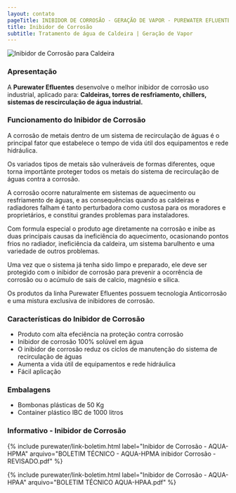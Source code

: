 ```yaml
---
layout: contato
pageTitle: INIBIDOR DE CORROSÃO - GERAÇÃO DE VAPOR - PUREWATER EFLUENTES
title: Inibidor de Corrosão
subtitle: Tratamento de água de Caldeira | Geração de Vapor  
---
```

<img class="img-responsive pull-right" style="max-width: 100%;" src="../../website/images/Inibidor-de-Corrosão-caldeira-geração-vapor.png" alt="Inibidor de Corrosão para Caldeira">


### **Apresentação**

A **Purewater Efluentes** desenvolve o melhor inibidor de corrosão uso industrial, aplicado para: **Caldeiras, torres de resfriamento, chillers, sistemas de rescirculação de água industrial.** 

### **Funcionamento do Inibidor de Corrosão**

A corrosão de metais dentro de um sistema de recirculação de águas é o principal fator que estabelece o tempo de vida útil dos equipamentos e rede hidráulica.

Os variados tipos de metais são vulneráveis de formas diferentes, oque torna importânte proteger todos os metais do sistema de recirculação de águas contra a corrosão.

A corrosão ocorre naturalmente em sistemas de aquecimento ou resfriamento de águas, e as consequências quando as caldeiras e radiadores falham é tanto perturbadora como custosa para os moradores e proprietários, e constitui grandes problemas para instaladores. 

Com formula especial o produto age diretamente na corrosão e inibe as duas principais causas da ineficiência do aquecimento, ocasionando pontos frios no radiador, ineficiência da caldeira, um sistema barulhento e uma variedade de outros problemas.

Uma vez que o sistema já tenha sido limpo e preparado, ele deve ser protegido com o inibidor de corrosão para prevenir a ocorrência de corrosão ou o acúmulo de sais de calcio, magnésio e silica.

Os produtos da linha Purewater Efluentes possuem tecnologia Anticorrosão e uma mistura exclusiva de inibidores de corrosão.

### **Características do Inibidor de Corrosão**

- Produto com alta efeciência na proteção contra corrosão
- Inibidor de corrosão 100% solúvel em água
- O inibidor de corrosão reduz os ciclos de manutenção do sistema de recirculação de águas
- Aumenta a vida útil de equipamentos e rede hidráulica
- Fácil aplicação


### **Embalagens**

- Bombonas plásticas de 50 Kg
- Container plástico IBC de 1000 litros

### **Informativo - Inibidor de Corrosão**

{% include purewater/link-boletim.html label="Inibidor de Corrosão - AQUA-HPMA" arquivo="BOLETIM TÉCNICO - AQUA-HPMA inibidor Corrosão - REVISADO.pdf" %}

{% include purewater/link-boletim.html label="Inibidor de Corrosão - AQUA-HPAA" arquivo="BOLETIM TÉCNICO AQUA-HPAA.pdf" %}


